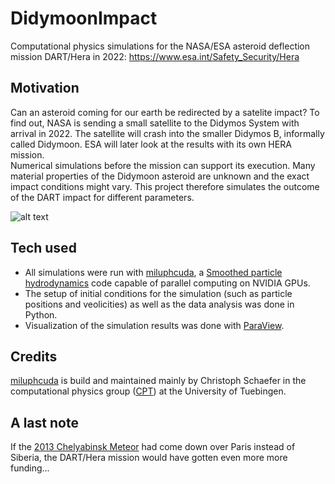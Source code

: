 # DidymoonImpact
Computational physics simulations for the NASA/ESA asteroid deflection mission DART/Hera in 2022: 
https://www.esa.int/Safety_Security/Hera

## Motivation
Can an asteroid coming for our earth be redirected by a satelite impact? To find out, NASA is sending a small satellite to the Didymos System with arrival in 2022. The satellite will crash into the smaller Didymos B, informally called Didymoon. ESA will later look at the results with its own HERA mission. \
Numerical simulations before the mission can support its execution. Many material properties of the Didymoon asteroid are unknown and the exact impact conditions might vary. This project therefore simulates the outcome of the DART impact for different parameters.

![alt text](https://www.esa.int/var/esa/storage/images/esa_multimedia/images/2018/06/dart_impact/17534515-2-eng-GB/DART_impact_pillars.jpg)

## Tech used
- All simulations were run with [miluphcuda](https://github.com/christophmschaefer/miluphcuda), a [Smoothed particle hydrodynamics](https://en.wikipedia.org/wiki/Smoothed-particle_hydrodynamics) code capable of parallel computing on NVIDIA GPUs. 
- The setup of initial conditions for the simulation (such as particle positions and veolicities) as well as the data analysis was done in Python.
- Visualization of the simulation results was done with [ParaView](https://www.paraview.org/).

## Credits
[miluphcuda](https://github.com/christophmschaefer/miluphcuda) is build and maintained mainly by Christoph Schaefer in the computational physics group ([CPT](https://uni-tuebingen.de/fakultaeten/mathematisch-naturwissenschaftliche-fakultaet/fachbereiche/physik/institute/astronomie-astrophysik/institut/computational-physics/willkommen/)) at the University of Tuebingen.

## A last note
If the [2013 Chelyabinsk Meteor](https://www.youtube.com/watch?v=tq02C_3FvFo) had come down over Paris instead of Siberia, the DART/Hera mission would have gotten even more more funding...
